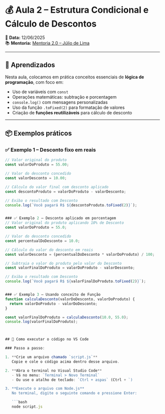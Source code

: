 # 💰 Aula 2 – Estrutura Condicional e Cálculo de Descontos

📅 **Data:** 12/06/2025  
📚 **Mentoria:** [Mentoria 2.0 – Júlio de Lima](https://mentoria.juliodelima.com.br/)

---

## 🧠 Aprendizados

Nesta aula, colocamos em prática conceitos essenciais de **lógica de programação**, com foco em:

- Uso de variáveis com `const`
- Operações matemáticas: subtração e porcentagem
- `console.log()` com mensagens personalizadas
- Uso da função `.toFixed(2)` para formatação de valores
- Criação de **funções reutilizáveis** para cálculo de desconto

---

## 📦 Exemplos práticos

### ✅ Exemplo 1 – Desconto fixo em reais

```javascript
// Valor original do produto
const valorDoProduto = 55.00;

// Valor do desconto concedido
const valorDesconto = 10.00;

// Cálculo do valor final com desconto aplicado
const descontoProduto = valorDoProduto - valorDesconto;

// Exiba o resultado com Desconto
console.log(`Você pagará R$ ${descontoProduto.toFixed(2)}`);


### ✅ Exemplo 2 – Desconto aplicado em porcentagem
// Valor original do produto aplicando 10% de Desconto
const valorDoProduto = 55.0;

// Valor do desconto concedido
const percentualDoDesconto = 10.0;

// Cálculo do valor do desconto em reais
const valorDesconto = (percentualDoDesconto * valorDoProduto) / 100;

// Subtraia o valor do produto pelo valor do Desconto
const valorFinalDoProduto = valorDoProduto - valorDesconto;

// Exiba o resultado com Desconto
console.log(`Você pagará R$ ${valorFinalDoProduto.toFixed(2)}`);


### ✅ Exemplo 3 – Usando conceito de Função
function calculaDesconto(valorDoDesconto, valorDoProduto) {
  return valorDoProduto - valorDoDesconto;
}

const valorFinalDoProduto = calculaDesconto(10.0, 55.0);
console.log(valorFinalDoProduto);



## 🧪 Como executar o código no VS Code

### Passo a passo:

1. **Crie um arquivo chamado `script.js`**  
   Copie e cole o código acima dentro desse arquivo.

2. **Abra o terminal no Visual Studio Code**  
   - Vá no menu: `Terminal > Novo Terminal`  
   - Ou use o atalho de teclado: `Ctrl + aspas` (Ctrl + `)

3. **Execute o arquivo com Node.js**  
   No terminal, digite o seguinte comando e pressione Enter:

   ```bash
   node script.js

